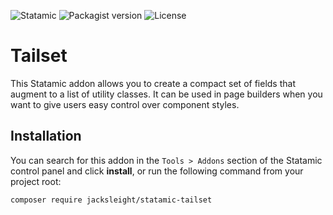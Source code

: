 <!-- statamic:hide -->

![Statamic](https://flat.badgen.net/badge/Statamic/3.3+/FF269E)
![Packagist version](https://flat.badgen.net/packagist/v/jacksleight/statamic-tailset)
![License](https://flat.badgen.net/github/license/jacksleight/statamic-tailset)

# Tailset 

<!-- /statamic:hide -->

This Statamic addon allows you to create a compact set of fields that augment to a list of utility classes. It can be used in page builders when you want to give users easy control over component styles.

## Installation

You can search for this addon in the `Tools > Addons` section of the Statamic control panel and click **install**, or run the following command from your project root:

```bash
composer require jacksleight/statamic-tailset
```